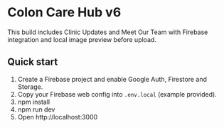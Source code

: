 # Colon Care Hub v6

This build includes Clinic Updates and Meet Our Team with Firebase integration and local image preview before upload.

## Quick start
1. Create a Firebase project and enable Google Auth, Firestore and Storage.
2. Copy your Firebase web config into `.env.local` (example provided).
3. npm install
4. npm run dev
5. Open http://localhost:3000
